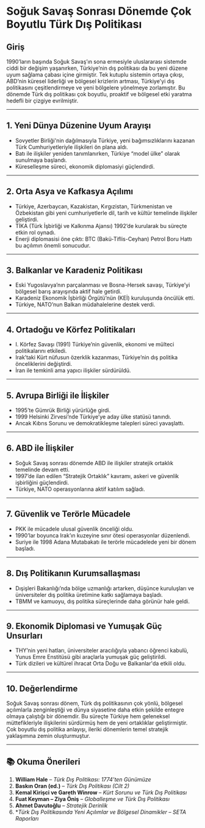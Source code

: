 # Soğuk Savaş Sonrası Dönemde Çok Boyutlu Türk Dış Politikası

## Giriş

1990’ların başında Soğuk Savaş’ın sona ermesiyle uluslararası sistemde ciddi bir değişim yaşanırken, Türkiye’nin dış politikası da bu yeni düzene uyum sağlama çabası içine girmiştir. Tek kutuplu sistemin ortaya çıkışı, ABD’nin küresel liderliği ve bölgesel krizlerin artması, Türkiye'yi dış politikasını çeşitlendirmeye ve yeni bölgelere yönelmeye zorlamıştır. Bu dönemde Türk dış politikası çok boyutlu, proaktif ve bölgesel etki yaratma hedefli bir çizgiye evrilmiştir.

---

## 1. Yeni Dünya Düzenine Uyum Arayışı

- Sovyetler Birliği'nin dağılmasıyla Türkiye, yeni bağımsızlıklarını kazanan Türk Cumhuriyetleriyle ilişkileri ön plana aldı.
- Batı ile ilişkiler yeniden tanımlanırken, Türkiye “model ülke” olarak sunulmaya başlandı.
- Küreselleşme süreci, ekonomik diplomasiyi güçlendirdi.

---

## 2. Orta Asya ve Kafkasya Açılımı

- Türkiye, Azerbaycan, Kazakistan, Kırgızistan, Türkmenistan ve Özbekistan gibi yeni cumhuriyetlerle dil, tarih ve kültür temelinde ilişkiler geliştirdi.
- TİKA (Türk İşbirliği ve Kalkınma Ajansı) 1992’de kurularak bu süreçte etkin rol oynadı.
- Enerji diplomasisi öne çıktı: BTC (Bakü-Tiflis-Ceyhan) Petrol Boru Hattı bu açılımın önemli sonucudur.

---

## 3. Balkanlar ve Karadeniz Politikası

- Eski Yugoslavya’nın parçalanması ve Bosna-Hersek savaşı, Türkiye’yi bölgesel barış arayışında aktif hale getirdi.
- Karadeniz Ekonomik İşbirliği Örgütü’nün (KEİ) kuruluşunda öncülük etti.
- Türkiye, NATO’nun Balkan müdahalelerine destek verdi.

---

## 4. Ortadoğu ve Körfez Politikaları

- I. Körfez Savaşı (1991) Türkiye’nin güvenlik, ekonomi ve mülteci politikalarını etkiledi.
- Irak’taki Kürt nüfusun özerklik kazanması, Türkiye’nin dış politika önceliklerini değiştirdi.
- İran ile temkinli ama yapıcı ilişkiler sürdürüldü.

---

## 5. Avrupa Birliği ile İlişkiler

- 1995’te Gümrük Birliği yürürlüğe girdi.
- 1999 Helsinki Zirvesi’nde Türkiye’ye aday ülke statüsü tanındı.
- Ancak Kıbrıs Sorunu ve demokratikleşme talepleri süreci yavaşlattı.

---

## 6. ABD ile İlişkiler

- Soğuk Savaş sonrası dönemde ABD ile ilişkiler stratejik ortaklık temelinde devam etti.
- 1997’de ilan edilen “Stratejik Ortaklık” kavramı, askeri ve güvenlik işbirliğini güçlendirdi.
- Türkiye, NATO operasyonlarına aktif katılım sağladı.

---

## 7. Güvenlik ve Terörle Mücadele

- PKK ile mücadele ulusal güvenlik önceliği oldu.
- 1990’lar boyunca Irak’ın kuzeyine sınır ötesi operasyonlar düzenlendi.
- Suriye ile 1998 Adana Mutabakatı ile terörle mücadelede yeni bir dönem başladı.

---

## 8. Dış Politikanın Kurumsallaşması

- Dışişleri Bakanlığı’nda bölge uzmanlığı artarken, düşünce kuruluşları ve üniversiteler dış politika üretimine katkı sağlamaya başladı.
- TBMM ve kamuoyu, dış politika süreçlerinde daha görünür hale geldi.

---

## 9. Ekonomik Diplomasi ve Yumuşak Güç Unsurları

- THY’nin yeni hatları, üniversiteler aracılığıyla yabancı öğrenci kabulü, Yunus Emre Enstitüsü gibi araçlarla yumuşak güç geliştirildi.
- Türk dizileri ve kültürel ihracat Orta Doğu ve Balkanlar'da etkili oldu.

---

## 10. Değerlendirme

Soğuk Savaş sonrası dönem, Türk dış politikasının çok yönlü, bölgesel açılımlarla zenginleştiği ve dünya siyasetine daha etkin şekilde entegre olmaya çalıştığı bir dönemdir. Bu süreçte Türkiye hem geleneksel müttefikleriyle ilişkilerini sürdürmüş hem de yeni ortaklıklar geliştirmiştir. Çok boyutlu dış politika anlayışı, ileriki dönemlerin temel stratejik yaklaşımına zemin oluşturmuştur.

---

## 📚 Okuma Önerileri

1. **William Hale** – _Türk Dış Politikası: 1774’ten Günümüze_
2. **Baskın Oran (ed.)** – _Türk Dış Politikası (Cilt 2)_
3. **Kemal Kirişci ve Gareth Winrow** – _Kürt Sorunu ve Türk Dış Politikası_
4. **Fuat Keyman – Ziya Öniş** – _Globalleşme ve Türk Dış Politikası_
5. **Ahmet Davutoğlu** – _Stratejik Derinlik_
6. \*_Türk Dış Politikasında Yeni Açılımlar ve Bölgesel Dinamikler – SETA Raporları_
